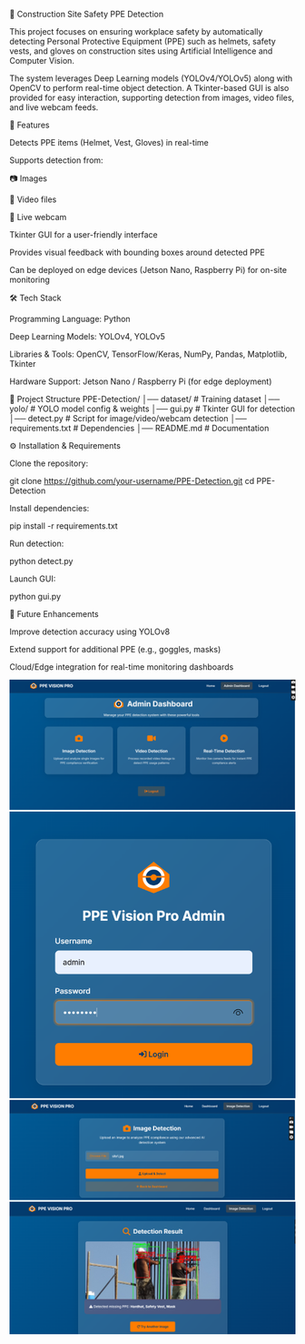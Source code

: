 👷 Construction Site Safety PPE Detection

This project focuses on ensuring workplace safety by automatically detecting Personal Protective Equipment (PPE) such as helmets, safety vests, and gloves on construction sites using Artificial Intelligence and Computer Vision.

The system leverages Deep Learning models (YOLOv4/YOLOv5) along with OpenCV to perform real-time object detection. A Tkinter-based GUI is also provided for easy interaction, supporting detection from images, video files, and live webcam feeds.

🚀 Features

Detects PPE items (Helmet, Vest, Gloves) in real-time

Supports detection from:

📷 Images

🎥 Video files

📡 Live webcam

Tkinter GUI for a user-friendly interface

Provides visual feedback with bounding boxes around detected PPE

Can be deployed on edge devices (Jetson Nano, Raspberry Pi) for on-site monitoring

🛠️ Tech Stack

Programming Language: Python

Deep Learning Models: YOLOv4, YOLOv5

Libraries & Tools: OpenCV, TensorFlow/Keras, NumPy, Pandas, Matplotlib, Tkinter

Hardware Support: Jetson Nano / Raspberry Pi (for edge deployment)

📂 Project Structure
PPE-Detection/
│── dataset/              # Training dataset
│── yolo/                 # YOLO model config & weights
│── gui.py                # Tkinter GUI for detection
│── detect.py             # Script for image/video/webcam detection
│── requirements.txt      # Dependencies
│── README.md             # Documentation

⚙️ Installation & Requirements

Clone the repository:

git clone https://github.com/your-username/PPE-Detection.git
cd PPE-Detection


Install dependencies:

pip install -r requirements.txt


Run detection:

python detect.py


Launch GUI:

python gui.py

📌 Future Enhancements

Improve detection accuracy using YOLOv8

Extend support for additional PPE (e.g., goggles, masks)

Cloud/Edge integration for real-time monitoring dashboards


![homepage](https://github.com/latha-shree/Contruction-Site-Safety-PPE-Detection/blob/main/homepage.png)
![login](https://github.com/latha-shree/Contruction-Site-Safety-PPE-Detection/blob/main/admin_login.png)
![image](https://github.com/latha-shree/Contruction-Site-Safety-PPE-Detection/blob/main/image_detection.png)
![image_result](https://github.com/latha-shree/Contruction-Site-Safety-PPE-Detection/blob/main/image_result.png)

